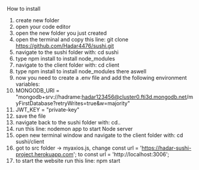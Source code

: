 How to install

1. create new folder
2. open your code editor
3. open the new folder you just created
4. open the terminal and copy this line: git clone https://github.com/Hadar4476/sushi.git
5. navigate to the sushi folder with: cd sushi
6. type npm install to install node_modules
7. navigate to the client folder with: cd client
8. type npm install to install node_modules there aswell
9. now you need to create a .env file and add the following environment variables:
10. MONGODB_URI = "mongodb+srv://hadrame:hadar123456@cluster0.fti3d.mongodb.net/myFirstDatabase?retryWrites=true&w=majority"
11. JWT_KEY = "private-key"
12. save the file
13. navigate back to the sushi folder with: cd..
14. run this line: nodemon app to start Node server
15. open new terminal window and navigate to the client folder with: cd sushi/client
16. got to src folder -> myaxios.js, change const url = 'https://hadar-sushi-project.herokuapp.com'; to const url = 'http://localhost:3006';
17. to start the website run this line: npm start
